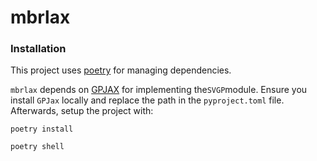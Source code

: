 # mbrlax

### Installation
This project uses [poetry](https://python-poetry.org/docs/) for managing dependencies.

`mbrlax` depends on [GPJAX](https://github.com/aidanscannell/GPJax) for implementing the`SVGP`module. Ensure you install `GPJax` locally and replace the path in the `pyproject.toml` file. Afterwards, setup the project with:

```
poetry install
```

```
poetry shell
```
